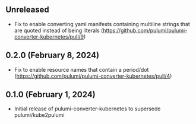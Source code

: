 ## Unreleased

- Fix to enable converting yaml manifests containing multiline strings that are quoted instead of being literals (https://github.com/pulumi/pulumi-converter-kubernetes/pull/9)

## 0.2.0 (February 8, 2024)

- Fix to enable resource names that contain a period/dot (https://github.com/pulumi/pulumi-converter-kubernetes/pull/4)

## 0.1.0 (February 1, 2024)

- Initial release of pulumi-converter-kubernetes to supersede pulumi/kube2pulumi